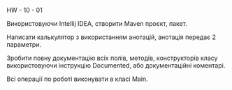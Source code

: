 HW - 10 - 01

Використовуючи Intellij IDEA, створити Maven проєкт, пакет.

Написати калькулятор з використанням анотацій, анотація передає 2 параметри.

Зробити повну документацію всіх полів, методів, конструкторів класу використовуючи інструкцію Documented, або документаційні коментарі.

Всі операції по роботі виконувати в класі Main.
